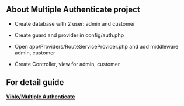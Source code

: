 ## About Multiple Authenticate project
- <p>Create database with 2 user: admin and customer</p>
- <p>Create guard and provider in config/auth.php</p>
- <p>Open app/Providers/RouteServiceProvider.php and add middleware admin, customer</p>
- <p>Create Controller, view for admin, customer</p>
## For detail guide

**[Viblo/Multiple Authenticate](https://viblo.asia/p/multiple-authenticate-trong-laravel-8-oOVlYjqQ58W)**